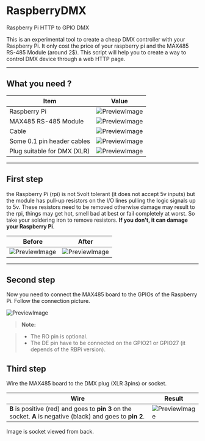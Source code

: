 RaspberryDMX
===================
Raspberry Pi HTTP to GPIO DMX

This is an experimental tool to create a cheap DMX controller with your Raspberry Pi. It only cost the price of your raspberry pi and the MAX485 RS-485 Module (around 2$).
This script will help you to create a way to control DMX device through a web HTTP page.

----------

What you need ?
-------------

Item         				| Value
----------------------------| ---
Raspberry Pi 				| ![PreviewImage](https://raw.github.com/Cclleemm/RaspberryDMX/master/Tutorial/raspberry.png?raw=true) 
MAX485 RS-485 Module   	 	| ![PreviewImage](https://raw.github.com/Cclleemm/RaspberryDMX/master/Tutorial/max485.png?raw=true) 
Cable   		 			  | ![PreviewImage](https://raw.github.com/Cclleemm/RaspberryDMX/master/Tutorial/cable.png?raw=true) 
Some 0.1 pin header cables	| ![PreviewImage](https://raw.github.com/Cclleemm/RaspberryDMX/master/Tutorial/pins.png?raw=true) 
Plug suitable for DMX (XLR)	| ![PreviewImage](https://raw.github.com/Cclleemm/RaspberryDMX/master/Tutorial/dmxplug.png?raw=true) 


----------

First step
-------------
the Raspberry Pi (rpi) is not 5volt tolerant (it does not accept 5v inputs) but the module has pull-up resistors on the I/O lines pulling the logic signals up to 5v. These resistors need to be removed otherwise damage may result to the rpi, things may get hot, smell bad at best or fail completely at worst.
So take your soldering iron to remove resistors. 
**If you don't, it can damage your Raspberry Pi**.



Before         				| After
----------------------------| ---
![PreviewImage](https://raw.github.com/Cclleemm/RaspberryDMX/master/Tutorial/max485_2.png?raw=true)  				| ![PreviewImage](https://raw.github.com/Cclleemm/RaspberryDMX/master/Tutorial/max485_3.png?raw=true) 


----------


Second step
-------------
Now you need to connect the MAX485 board to the GPIOs of the Raspberry Pi.
Follow the connection picture. 

![PreviewImage](https://raw.github.com/Cclleemm/RaspberryDMX/master/Tutorial/board.png?raw=true) 

> **Note:**

> - The RO pin is optional.
> - The DE pin have to be connected on the GPIO21 or GPIO27 (it depends of the RBPi version).


Third step
-------------
Wire the MAX485 board to the DMX plug (XLR 3pins) or socket.

Wire         				| Result
----------------------------| ---
**B** is positive (red) and goes to **pin 3** on the socket. **A** is negative (black) and goes to **pin 2**.   				| ![PreviewImage](https://raw.github.com/Cclleemm/RaspberryDMX/master/Tutorial/plugconnected.png?raw=true) 


Image is socket viewed from back. 
